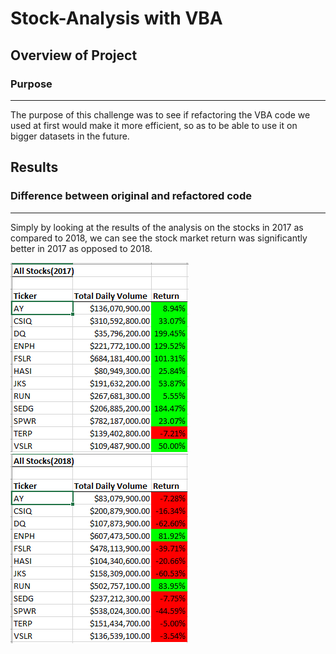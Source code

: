 # Stock-Analysis with VBA
## Overview of Project
### Purpose
---
The purpose of this challenge was to see if refactoring the VBA code we used at first would make it more efficient, so as to be able to use it on bigger datasets in the future.
## Results
### Difference between original and refactored code
---
Simply by looking at the results of the analysis on the stocks in 2017 as compared to 2018, we can see the stock market return was significantly better in 2017 as opposed to 2018.

![Stock Analysis 2017](https://github.com/jlozano1990/stock-analysis/blob/main/stock%20analysis%202017.PNG)
![Stock Analysis 2018](https://github.com/jlozano1990/stock-analysis/blob/main/stock%20analysis%202018.PNG)

